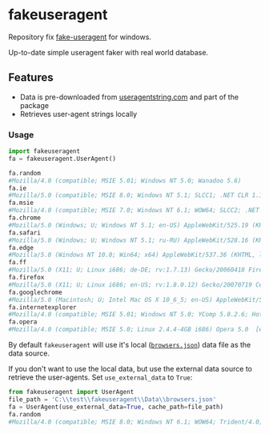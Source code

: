 # fakeuseragent
Repository fix [fake-useragent](https://github.com/fake-useragent/) for windows.

Up-to-date simple useragent faker with real world database.

## Features

- Data is pre-downloaded from [useragentstring.com](http://useragentstring.com/) and part of the package
- Retrieves user-agent strings locally

### Usage

```py
import fakeuseragent
fa = fakeuseragent.UserAgent()

fa.random
#Mozilla/4.0 (compatible; MSIE 5.01; Windows NT 5.0; Wanadoo 5.6)
fa.ie
#Mozilla/5.0 (compatible; MSIE 8.0; Windows NT 5.1; SLCC1; .NET CLR 1.1.4322)
fa.msie
#Mozilla/4.0 (compatible; MSIE 7.0; Windows NT 6.1; WOW64; SLCC2; .NET CLR 2.0.50727; .NET CLR 3.5.30729; .NET CLR 3.0.30729; Media Center PC 6.0; MS-RTC LM 8; .NET4.0C; .NET4.0E; InfoPath.3)
fa.chrome
#Mozilla/5.0 (Windows; U; Windows NT 5.1; en-US) AppleWebKit/525.19 (KHTML, like Gecko) Chrome/1.0.154.43 Safari/525.19
fa.safari
#Mozilla/5.0 (Windows; U; Windows NT 5.1; ru-RU) AppleWebKit/528.16 (KHTML, like Gecko) Version/4.0 Safari/528.16
fa.edge
#Mozilla/5.0 (Windows NT 10.0; Win64; x64) AppleWebKit/537.36 (KHTML, like Gecko) Chrome/42.0.2311.135 Safari/537.36 Edge/12.246
fa.ff
#Mozilla/5.0 (X11; U; Linux i686; de-DE; rv:1.7.13) Gecko/20060418 Firefox/1.0.8 (Ubuntu package 1.0.8)
fa.firefox
#Mozilla/5.0 (X11; U; Linux i686; en-US; rv:1.8.0.12) Gecko/20070719 CentOS/1.5.0.12-0.3.el4.centos Firefox/1.5.0.12
fa.googlechrome
#Mozilla/5.0 (Macintosh; U; Intel Mac OS X 10_6_5; en-US) AppleWebKit/534.13 (KHTML, like Gecko) Chrome/9.0.597.0 Safari/534.13
fa.internetexplorer
#Mozilla/4.0 (compatible; MSIE 5.01; Windows NT 5.0; YComp 5.0.2.6; Hotbar 3.0)
fa.opera
#Mozilla/4.0 (compatible; MSIE 5.0; Linux 2.4.4-4GB i686) Opera 5.0  [en]
```
By default `fakeuseragent` will use it's local ([`browsers.json`](./browsers.json)) data file as the data source.

If you don't want to use the local data, but use the external data source to retrieve the user-agents. Set `use_external_data` to `True`:

```py
from fakeuseragent import UserAgent
file_path = 'C:\\test\\fakeuseragent\\Data\\browsers.json'
fa = UserAgent(use_external_data=True, cache_path=file_path)
fa.random
#Mozilla/4.0 (compatible; MSIE 8.0; Windows NT 6.1; WOW64; Trident/4.0; SLCC2; Media Center PC 6.0; InfoPath.2; MS-RTC LM 8
```